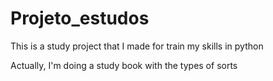 # Projeto_estudos
This is a study project that I made for train my skills in python

Actually, I'm doing a study book with the types of sorts
